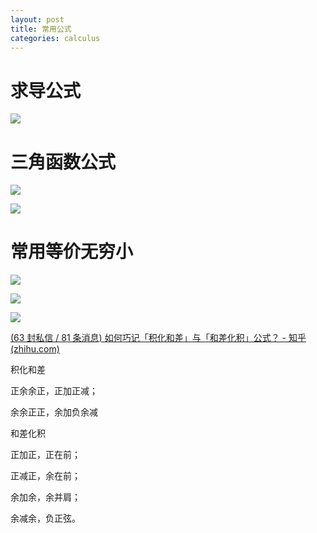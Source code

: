 ```yaml
---
layout: post
title: 常用公式
categories: calculus
---
```


# 求导公式

![](https://wsttask.github.io/picture/images/courses/math/calculus/1.jpg)

# 三角函数公式

![](https://wsttask.github.io/picture/images/courses/math/calculus/2.jpg)

![](https://wsttask.github.io/picture/images/courses/math/calculus/3.jpg)

# 常用等价无穷小

![](https://wsttask.github.io/picture/images/courses/math/calculus/4.jpg)

![](https://wsttask.github.io/picture/images/courses/math/calculus/5.jpg)

![](https://wsttask.github.io/picture/images/courses/math/calculus/6.jpg)

[(63 封私信 / 81 条消息) 如何巧记「积化和差」与「和差化积」公式？ - 知乎 (zhihu.com)](https://www.zhihu.com/question/20829733)

积化和差

正余余正，正加正减；

余余正正，余加负余减

和差化积

正加正，正在前；

正减正，余在前；

余加余，余并肩；

余减余，负正弦。 